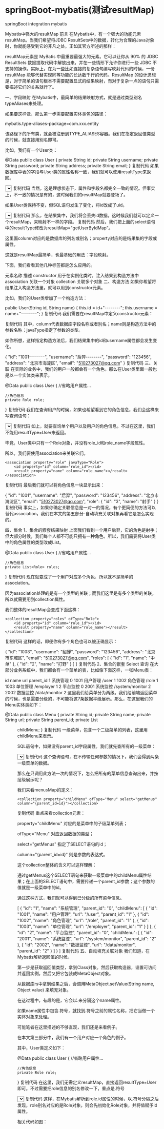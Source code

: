 # springBoot-mybatis(测试resultMap)
springBoot integration  mybatis


Mybatis中强大的resultMap
前言
在Mybatis中，有一个强大的功能元素resultMap。当我们希望将JDBC ResultSets中的数据，转化为合理的Java对象时，你就能感受到它的非凡之处。正如其官方所述的那样：

resultMap元素是 MyBatis 中最重要最强大的元素。它可以让你从 90% 的 JDBC ResultSets 数据提取代码中解放出来，并在一些情形下允许你进行一些 JDBC 不支持的操作。实际上，在为一些比如连接的复杂语句编写映射代码的时候，一份 resultMap 能够代替实现同等功能的长达数千行的代码。ResultMap 的设计思想是，对于简单的语句根本不需要配置显式的结果映射，而对于复杂一点的语句只需要描述它们的关系就行了。

一、字段映射
在Mybatis中，最简单的结果映射方式，就是通过类型别名typeAliases来处理。

如果要这样做，那么第一步需要配置实体类包的路径：

mybatis.type-aliases-package=com.xxx.entity

该路径下的所有类，就会被注册到TYPE_ALIASES容器。我们在指定返回值类型的时候，就直接用别名即可。

比如，我们有一个User类：

@Data
public class User {
    private String id;
    private String username;
    private String password;
    private String address;
    private String email;
}
复制代码
如果数据库中表的字段与User类的属性名称一致，我们就可以使用resultType来返回。

<select id="getUsers" resultType="User">
	SELECT
		u.id,
		u.username,
		u.password,
		u.address,
		u.email
	FROM
		USER u
</select>
复制代码
当然，这是理想状态下，属性和字段名都完全一致的情况。但事实上，不一致的情况是有的，这时候我们的resultMap就要登场了。

如果User类保持不变，但SQL语句发生了变化，将id改成了uid。

<select id="getUsers" resultType="User">
	SELECT
		u.id as uid,
		u.username,
		u.password,
		u.address,
		u.email
	FROM
		USER u
</select>
复制代码
那么，在结果集中，我们将会丢失id数据。这时候我们就可以定义一个resultMap，来映射不一样的字段。

<resultMap id="getUserByIdMap" type="User">
	<result property="id" column="uid"></result>
</resultMap>
复制代码
然后，我们把上面的select语句中的resultType修改为resultMap="getUserByIdMap"。

这里面column对应的是数据库的列名或别名；property对应的是结果集的字段或属性。

这就是resultMap最简单，也最基础的用法：字段映射。

下面，我们看看其他几种标签都是怎么应用的。

元素名称	描述
constructor	用于在实例化类时，注入结果到构造方法中
association	关联一个对象
collection	关联多个对象
二、构造方法
如果你希望将结果注入构造方法里，就可以用到constructor元素。

比如，我们的User类增加了一个构造方法：

public User(String id, String name) {
	this.id = id+"--------";
	this.username = name+"--------";
}
复制代码
我们需要在resultMap中定义constructor元素：

<resultMap id="getUserByIdMap" type="User">
	<constructor>
		<idArg column="id" name="id" javaType="string"></idArg>
		<arg column="username" name="name" javaType="string"></arg>
	</constructor>
</resultMap>
复制代码
其中，column代表数据库字段名称或者别名；name则是构造方法中的参数名称；javaType指定了参数的类型。

如你所想，这样指定构造方法后，我们结果集中的id和username属性都会发生变化。

{
    "id": "1001--------",
    "username": "后羿--------",
    "password": "123456",
    "address": "北京市海淀区",
    "email": "510273027@qq.com"
}
复制代码
三、关联
在实际的业务中，我们的用户一般都会有一个角色。那么在User类里面一般也是以一个实体类来表示。

@Data
public class User {
    //省略用户属性...
	
    //角色信息
    private Role role;
}
复制代码
我们在查询用户的时候，如果也希望看到它的角色信息，我们会这样来写查询语句：

<select id="getUserById" resultType="User">
        SELECT
            u.id,
            u.username,
            u.password,
            u.address,
            u.email,
            r.id as 'role_id',
            r.name as 'role_name'
        FROM
            USER u
                LEFT JOIN user_roles ur ON u.id = ur.user_id
                LEFT JOIN role r ON r.id = ur.role_id
        where u.id=#{id}
    </select>
复制代码
如上，就要查询单个用户以及用户的角色信息。不过在这里，我们不能用resultType=User来返回。

毕竟，User类中只有一个Role对象，并没有role_id和role_name字段属性。

所以，我们要使用association来关联它们。

<resultMap id="userMap" type="User">
	<id property="id" column="id"></id>
	<result property="username" column="username"></result>
	<result property="password" column="password"></result>
	<result property="address" column="address"></result>
	<result property="email" column="email"></result>
	
	<association property="role" javaType="Role">
		<id property="id" column="role_id"></id>
		<result property="name" column="role_name"></result>
	</association>
</resultMap>
复制代码
最后我们就可以将角色信息一块显示出来：

{
    "id": "1001",
    "username": "后羿",
    "password": "123456",
    "address": "北京市海淀区",
    "email": "510273027@qq.com",
    "role": {
        "id": "3",
        "name": "射手"
    }
}
复制代码
事实上，如果你确定关联信息是一对一的情况，有个更简便的方法可以替代association，我们在本文的第五部分-自动填充关联对象再看它是怎么实现的。

四、集合
1、集合的嵌套结果映射
上面我们看到一个用户后羿，它的角色是射手；但大部分时候，我们每个人都不可能只拥有一种角色。所以，我们需要将User类中的角色属性的类型改成List。

@Data
public class User {
    //省略用户属性...
	
    //角色信息
    private List<Role> roles;
}
复制代码
现在就变成了一个用户对应多个角色，所以就不是简单的association。

因为association处理的是有一个类型的关联；而我们这里是有多个类型的关联，所以就需要用到collection属性。

我们整体的resultMap会变成下面这样：

<resultMap id="userMap" type="User">
	<id property="id" column="id"></id>
	<result property="username" column="username"></result>
	<result property="password" column="password"></result>
	<result property="address" column="address"></result>
	<result property="email" column="email"></result>
	
	<collection property="roles" ofType="Role">
		<id property="id" column="role_id"></id>
		<result property="name" column="role_name"></result>
	</collection>
</resultMap>
复制代码
这样的话，即便你有多个角色也可以被正确显示：

{
    "id": "1003",
    "username": "貂蝉",
    "password": "123456",
    "address": "北京市东城区",
    "email": "510273027@qq.com",
    "roles": [
        {
            "id": "1",
            "name": "中单"
        },
        {
            "id": "2",
            "name": "打野"
        }
    ]
}
复制代码
2、集合的嵌套 Select 查询
在大部分业务系统中，我们都会有一个菜单的表，比如像下面这样，一张Menu表：

id	name	url	parent_id
1	系统管理		0
1001	用户管理	/user	1
1002	角色管理	/role	1
1003	单位管理	/employer	1
2	平台监控		0
2001	系统监控	/system/monitor	2
2002	数据监控	/data/monitor	2
这里我们给菜单分为两级。我们给前端返回菜单的时候，也是需要分级的，不可能将这7条数据平级展示。那么，在这里我们的Menu实体类如下：

@Data
public class Menu {
    private String id;
    private String name;
    private String url;
    private String parent_id;
    private List<Menu> childMenu;
}
复制代码
一级菜单，包含一个二级菜单的列表，这里用childMenu来表示。

SQL语句中，如果没有parent_id字段属性，我们就先查所有的一级菜单：

<select id="getMenus" resultMap="menusMap">
	SELECT
		m.id,
		m.name,
		m.url,
		m.parent_id
	FROM
		m_menu m
	where 1=1
	<choose>
		<when test="parent_id!=null">
			and m.parent_id = #{parent_id}
		</when>
		<otherwise>
			and m.parent_id = '0'
		</otherwise>
	</choose>
</select>
复制代码
这个查询语句，在不传输任何参数的情况下，我们会得到两条一级菜单的数据。

那么在只调用此方法一次的情况下，怎么把所有的菜单信息查询出来，并按层级展示呢？

我们来看menusMap的定义：

<resultMap id="menusMap" type="Menu">
	<id property="id" column="id"></id>
	<result property="name" column="name"></result>
	<result property="url" column="url"></result>
	<result property="m_desc" column="m_desc"></result>
	<result property="parent_id" column="parent_id"></result>
	
	<collection property="childMenu" ofType="Menu" select="getMenus"  column="{parent_id=id}"></collection>
</resultMap>
复制代码
重点来看collection元素：

property="childMenu" 对应的是菜单中的子级菜单列表；

ofType="Menu" 对应返回数据的类型；

select="getMenus" 指定了SELECT语句的id；

column="{parent_id=id}" 则是参数的表达式。

这个collection整体的含义可以这样理解：

通过getMenus这个SELECT语句来获取一级菜单中的childMenu属性结果；在上面的SELECT语句中，需要传递一个parent_id参数；这个参数的值就是一级菜单中的id。

通过这种方式，我们就可以得到已分级的所有菜单信息。

[
    {
        "id": "1",
        "name": "系统管理",
        "parent_id": "0",
        "childMenu": [
            {
                "id": "1001",
                "name": "用户管理",
                "url": "/user",
                "parent_id": "1"
            },
            {
                "id": "1002",
                "name": "角色管理",
                "url": "/role",
                "parent_id": "1"
            },
            {
                "id": "1003",
                "name": "单位管理",
                "url": "/employer",
                "parent_id": "1"
            }
        ]
    },
    {
        "id": "2",
        "name": "平台监控",
        "parent_id": "0",
        "childMenu": [
            {
                "id": "2001",
                "name": "系统监控",
                "url": "/system/monitor",
                "parent_id": "2"
            },
            {
                "id": "2002",
                "name": "数据监控",
                "url": "/data/monitor",
                "parent_id": "2"
            }
        ]
    }
]
复制代码
五、自动填充关联对象
我们知道，在Mybatis解析返回值的时候。

第一步是获取返回值类型，拿到Class对象，然后获取构造器，设置可访问并返回实例，然后又把它包装成MetaObject对象。

从数据库rs中拿到结果之后，会调用MetaObject.setValue(String name, Object value) 来填充对象。

在这过程中，有趣的是，它会以.来分隔这个name属性。

如果name属性中包含.符号，就找到.符号之前的属性名称，把它当做一个实体对象来处理。

可能笔者在这里描述的不够直观，我们还是来看例子。

在本文第三部分中，我们有一个用户对应一个角色的例子。

其中，User类定义如下：

@Data
public class User {
    //省略用户属性...
	
    //角色信息
    private Role role;
}
复制代码
在这里，我们无需定义resultMap，直接返回resultType=User即可。不过需要把role信息的别名修改一下，重点是.符号

<select id="getUserList" resultType="User">
	SELECT
		u.id,
		u.username,
		u.password,
		u.address,
		u.email,
		r.id as 'role.id',
		r.name as 'role.name'
	FROM
		USER u
			LEFT JOIN user_roles ur ON u.id = ur.user_id
			LEFT JOIN role r ON r.id = ur.role_id
</select>
复制代码
这样，在Mybatis解析到role.id属性的时候，以.符号分隔之后发现，role别名对应的是Role对象，则会先初始化Role对象，并将值赋予id属性。

相关代码如图：

